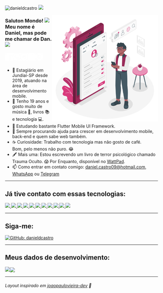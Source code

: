 <a align="left"><img src="https://komarev.com/ghpvc/?username=danieldcastro&color=d83a7c&label=Visualiza%C3%A7%C3%B5es+do+perfil&style=flat-square" alt="danieldcastro" /></a>
<a href="https://www.buymeacoffee.com/danieldcastro" target="_blank">
  <img width="135" src="https://img.shields.io/badge/Buy_Me_A_Toddynho-d83a7c?style=for-the-badge&logo=buy-me-a-coffee&logoColor=white">
</a>
  
<img src="https://github.com/danieldcastro/danieldcastro/raw/main/imagens/ilustracao.png" min-width="350px" max-width="350px" width="350px" align="right" alt="/">
  
### Saluton Mondo! <img src="https://github.com/TheDudeThatCode/TheDudeThatCode/blob/master/Assets/Earth.gif" width="24px"></br>Meu nome é Daniel, mas pode me chamar de Dan.  <img src="https://github.com/TheDudeThatCode/TheDudeThatCode/blob/master/Assets/Hi.gif" width="29px">

<a href="https://www.linkedin.com/in/danieldecastromarciano/" target="_blank">
  <img align="left" alt="Linkedin" src="https://github.com/danieldcastro/danieldcastro/raw/main/imagens/linkedin.png" width="25px" />
</a>

<a href="https://api.whatsapp.com/send?phone=5511994763908" target="_blank">
  <img align="left" alt="Whats" src="https://github.com/danieldcastro/danieldcastro/raw/main/imagens/whats.png" width="25px" />
</a>  

<a href="https://t.me/danieldcastro" target="_blank">
  <img align="left" alt="Telegram" src="https://github.com/danieldcastro/danieldcastro/raw/main/imagens/telegram.png" width="25px" />
</a>
                                                                                                                                                                                   <a href="https://www.facebook.com/danieldecastromarciano" target="_blank">
  <img align="left" alt="Facebook" src="https://github.com/danieldcastro/danieldcastro/raw/main/imagens/facebook.png" width="25px" />
</a>

<a href="https://www.instagram.com/d.cmarciano" target="_blank">
  <img align="left" alt="Instagram" src="https://github.com/danieldcastro/danieldcastro/raw/main/imagens/instagram.png" width="25px" />
</a>
                                                                                                                                       
<br><br/>

- 📲 Estagiário em Jundiaí-SP desde 2019, atuando na área de desenvolvimento mobile.
- 👶 Tenho 19 anos e gosto muito de música 🎹, livros 📚 e tecnologia 💻.
- 🌱 Estudando bastante Flutter Mobile UI Framework.
- 🤔 Sempre procurando ajuda para crescer em desenvolvimento mobile, back-end e quem sabe web também.
- ☕ Curiosidade: Trabalho com tecnologia mas não gosto de café.</br>Bom, pelo menos não puro. 😂
- 🖋 Mais uma: Estou escrevendo um livro de terror psicológico chamado Trauma Oculto. 😱 Por Enquanto, disponível no [WattPad](https://www.wattpad.com/story/254980603-trauma-oculto). 
- 📫 Como entrar em contato comigo: [daniel.castro09@hotmail.com](mailto:daniel.castro09@hotmail.com), [WhatsApp](https://api.whatsapp.com/send?phone=5511994763908&text=Tudo%20blz%2C%20Dan?%20Cheguei%20aqui%20pelo%20perfil%20do%20GitHub.) ou [Telegram](https://t.me/danieldcastro)

---

## Já tive contato com essas tecnologias:
<a href="https://flutter.dev/" target="_blank">
  <img height="26" src="https://img.shields.io/badge/Flutter-02569B?style=for-the-badge&logo=flutter&logoColor=white">
</a>
<a href="https://dart.dev/" target="_blank">
  <img height="26" src="https://img.shields.io/badge/Dart-0175C2?style=for-the-badge&logo=dart&logoColor=white">
</a>
<a href="https://pub.dev/packages/get" target="_blank">
  <img height="26" src="https://img.shields.io/badge/Getx-6d12b8?style=for-the-badge">
</a>
<a href="https://firebase.google.com/?hl=pt" target="_blank">
  <img height="26" src="https://img.shields.io/badge/firebase-f58410?style=for-the-badge&logo=firebase&logoColor=white">
</a>
<a href="https://www.android.com/intl/pt-BR_br/" target="_blank">
  <img height="26" src="https://img.shields.io/badge/Android-3DDC84?style=for-the-badge&logo=android&logoColor=white">
</a>
<a href="https://pt.wikipedia.org/wiki/HTML5" target="_blank">
  <img height="26" src="https://img.shields.io/badge/HTML5-E34F26?style=for-the-badge&logo=html5&logoColor=white">
</a>
<a href="https://pt.wikipedia.org/wiki/CSS3" target="_blank">
  <img height="26" src="https://img.shields.io/badge/CSS3-1572B6?style=for-the-badge&logo=css3&logoColor=white">
</a>
<a href="https://br.wordpress.org/" target="_blank">
  <img height="26" src="https://img.shields.io/badge/Wordpress-21759B?style=for-the-badge&logo=wordpress&logoColor=white">
</a>
<a href="https://git-scm.com/" target="_blank">
  <img height="26" src="https://img.shields.io/badge/Git-F05032?style=for-the-badge&logo=git&logoColor=white">
</a>
<a href="https://github.com/" target="_blank">
  <img height="26" src="https://img.shields.io/badge/GitHub-100000?style=for-the-badge&logo=github&logoColor=white">
</a>
<a href="https://canva.com/" target="_blank">
  <img height="26" src="https://img.shields.io/badge/Canva-%2300C4CC.svg?&style=for-the-badge&logo=Canva&logoColor=white">
</a>
	

----
## Siga-me:
[![GitHub: danieldcastro](https://img.shields.io/github/followers/danieldcastro?color=white&label=Seguidores&logo=GitHUb&style=for-the-badge)](https://github.com/danieldcastro)

----
## Meus dados de desenvolvimento:
<p align="left">
  <img   
      align="center"
      height="165" 
       src="https://github-readme-stats.vercel.app/api?username=danieldcastro&show_icons=true&theme=radical&locale=pt-br"
    />
       <img
      align="left"
      src="https://github-readme-stats.vercel.app/api/top-langs/?username=danieldcastro&layout=compact&theme=radical&locale=pt-br"
    />
</p>

----
###### Layout inspirado em [joaopaulovieira-dev](https://github.com/joaopaulovieira-dev) 💜

                                                                                                                                       
